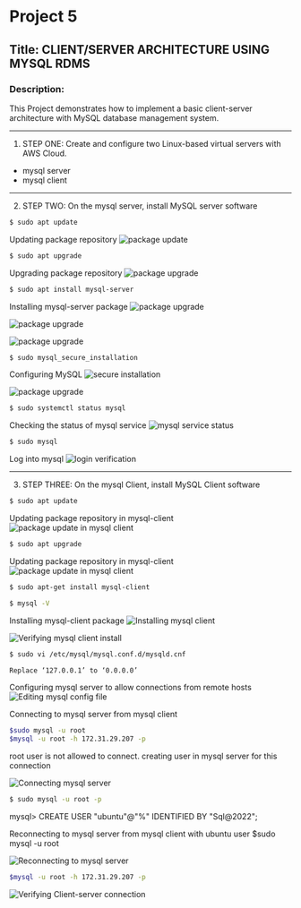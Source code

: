 # Project 5
## Title: CLIENT/SERVER ARCHITECTURE USING MYSQL RDMS
### Description: 
This Project demonstrates how to implement a basic client-server architecture with MySQL database management system. 

<!-- Horizontal Rule -->
----------------------------------------------------

1. STEP ONE: Create and configure two Linux-based virtual servers with AWS Cloud.

* mysql server
* mysql client

<!-- Horizontal Rule -->
----------------------------------------------------

2. STEP TWO: On the mysql server, install MySQL server software

<!-- Code Blocks -->
```bash
$ sudo apt update
```
Updating package repository
![package update](./images5/mysql-server-update.png)

<!-- Code Blocks -->
```bash
$ sudo apt upgrade
```
Upgrading package repository
![package upgrade](./images5/mysql-server-upgrade.png)

<!-- Code Blocks -->
```bash
$ sudo apt install mysql-server
```
Installing mysql-server package
![package upgrade](./images5/mysql-server-install-1.png)

![package upgrade](./images5/mysql-server-install-2.png)

![package upgrade](./images5/mysql-server-install-3.png)

<!-- Code Blocks -->
```bash
$ sudo mysql_secure_installation
```
Configuring MySQL
![secure installation](./images5/mysql-secure-install-1.png)

![package upgrade](./images5/mysql-secure-install-4.png)

<!-- Code Blocks -->
```bash
$ sudo systemctl status mysql
```
Checking the status of mysql service
![mysql service status](./images5/mysql-service-status.png)

<!-- Code Blocks -->
```bash
$ sudo mysql
```
Log into mysql
![login verification](./images5/mysql-login-verification.png)

<!-- Horizontal Rule -->
----------------------------------------------------

3. STEP THREE: On the mysql Client, install MySQL Client software

<!-- Code Blocks -->
```bash
$ sudo apt update
```
Updating package repository in mysql-client
![package update in mysql client](./images5/mysql-client-update.png)

<!-- Code Blocks -->
```bash
$ sudo apt upgrade
```
Updating package repository in mysql-client
![package update in mysql client](./images5/mysql-client-upgrade.png)

<!-- Code Blocks -->
```bash
$ sudo apt-get install mysql-client

$ mysql -V
```
Installing mysql-client package
![Installing mysql client](./images5/mysql-client-install.png)

![Verifying mysql client install](./images5/mysql-client-install-verification.png)

<!-- Code Blocks -->
```bash
$ sudo vi /etc/mysql/mysql.conf.d/mysqld.cnf

Replace ‘127.0.0.1’ to ‘0.0.0.0’

```
Configuring mysql server to allow connections from remote hosts
![Editing mysql config file](./images5/editing-mysql-config-file-1.png)

Connecting to mysql server from mysql client

<!-- Code Blocks -->
```bash
$sudo mysql -u root 
$mysql -u root -h 172.31.29.207 -p
```

root user is not allowed to connect. creating user in mysql server for this connection

![Connecting mysql server](./images5/connecting-to-mysqlserver.png)

<!-- Code Blocks -->
```bash
$ sudo mysql -u root -p
```
mysql> CREATE USER "ubuntu"@"%" IDENTIFIED BY "Sql@2022";

Reconnecting to mysql server from mysql client with ubuntu user
$sudo mysql -u root 

![Reconnecting to mysql server](./images5/connecting-to-mysqlserver-2.png)

<!-- Code Blocks -->
```bash
$mysql -u root -h 172.31.29.207 -p
```

![Verifying Client-server connection](./images5/verifying-login-mysqlserver.png)